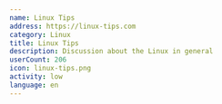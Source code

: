 ```yaml
---
name: Linux Tips
address: https://linux-tips.com
category: Linux
title: Linux Tips
description: Discussion about the Linux in general
userCount: 206
icon: linux-tips.png
activity: low
language: en
---
```

